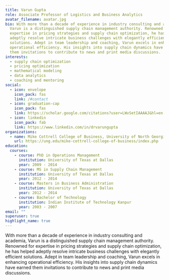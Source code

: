 ```yaml
---
title: Varun Gupta
role: Associate Professor of Logistics and Business Analytics
avatar_filename: avatar.jpg
bio: With more than a decade of experience in industry consulting and academia,
  Varun is a distinguished supply chain management authority. Renowned for
  expertise in pricing strategies and supply chain optimization, he has helped
  adeptly resolve intricate business challenges with elegantly efficient
  solutions. Adept in team leadership and coaching, Varun excels in enhancing
  operational efficiency. His insights into supply chain dynamics have earned
  them invitations to contribute to news and print media discussions.
interests:
  - supply chain optimization
  - pricing optimization
  - mathematical modeling
  - data analytics
  - coaching and mentoring
social:
  - icon: envelope
    icon_pack: fas
    link: /#contact
  - icon: graduation-cap
    icon_pack: fas
    link: https://scholar.google.com/citations?user=LWvSetIAAAAJ&hl=en
  - icon: linkedin
    icon_pack: fab
    link: https://www.linkedin.com/in/drvarungupta
organizations:
  - name: Mike Cottrell College of Business, University of North Georgia
    url: https://ung.edu/mike-cottrell-college-of-business/index.php
education:
  courses:
    - course: PhD in Operations Management
      institution: University of Texas at Dallas
      year: 2009 - 2014
    - course: MS in Supply Chain Management
      institution: University of Texas at Dallas
      year: 2012 - 2014
    - course: Masters in Business Administration
      institution: University of Texas at Dallas
      year: 2012 - 2014
    - course: Bachelor of Technology
      institution: Indian Institute of Technology Kanpur
      year: 2003 - 2007
email: ""
superuser: true
highlight_name: true
---
```

With more than a decade of experience in industry consulting and academia, Varun is a distinguished supply chain management authority. Renowned for expertise in pricing strategies and supply chain optimization, he has helped adeptly resolve intricate business challenges with elegantly efficient solutions. Adept in team leadership and coaching, Varun excels in enhancing operational efficiency. His insights into supply chain dynamics have earned them invitations to contribute to news and print media discussions.<!---
{{< icon name="download" pack="fas" >}} Download my {{< staticref "uploads/demo_resume.pdf" "newtab" >}}resumé{{< /staticref >}}.
-->
